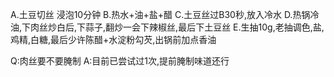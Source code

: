A.土豆切丝 浸泡10分钟
B.热水+油+盐+醋
C.土豆丝过B30秒,放入冷水
D.热锅冷油,下肉丝炒白后,下蒜子,翻炒一会下辣椒丝,最后下土豆丝
E.生抽10g,老抽调色,盐,鸡精,白糖,最后少许陈醋+水淀粉勾芡,出锅前加点香油

Q:肉丝要不要腌制
A:目前已尝试过1次,提前腌制味道还行